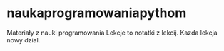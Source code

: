 # naukaprogramowaniapythom
Materiały z  nauki programowania
Lekcje   to notatki z lekcij.
Kazda lekcja nowy dzial.
